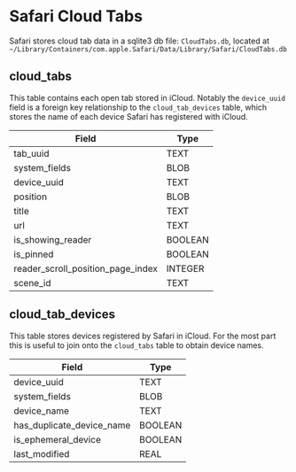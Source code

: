 # Safari Cloud Tabs

Safari stores cloud tab data in a sqlite3 db file: `CloudTabs.db`, located at `~/Library/Containers/com.apple.Safari/Data/Library/Safari/CloudTabs.db`


## cloud_tabs

This table contains each open tab stored in iCloud.
Notably the `device_uuid` field is a foreign key relationship to the
`cloud_tab_devices` table, which stores the name of each device Safari has
registered with iCloud.

| Field | Type |
|-------|------|
| tab_uuid | TEXT |
| system_fields | BLOB |
| device_uuid | TEXT |
| position | BLOB |
| title | TEXT |
| url | TEXT |
| is_showing_reader | BOOLEAN |
| is_pinned | BOOLEAN |
| reader_scroll_position_page_index | INTEGER |
| scene_id | TEXT |

## cloud_tab_devices

This table stores devices registered by Safari in iCloud. For the most part
this is useful to join onto the `cloud_tabs` table to obtain device names.

| Field | Type |
|-------|------|
| device_uuid | TEXT |
| system_fields | BLOB |
| device_name | TEXT |
| has_duplicate_device_name | BOOLEAN |
| is_ephemeral_device | BOOLEAN |
| last_modified | REAL |